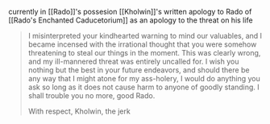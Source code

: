 currently in [[Rado]]'s possesion
[[Kholwin]]'s written apology to Rado of [[Rado's Enchanted Caducetorium]] as an apology to the threat on his life

> I misinterpreted your kindhearted warning to mind our valuables, and I became incensed with the irrational thought that you were somehow threatening to steal our things in the moment. This was clearly wrong, and my ill-mannered threat was entirely uncalled for. I wish you nothing but the best in your future endeavors, and should there be any way that I might atone for my ass-holery, I would do anything you ask so long as it does not cause harm to anyone of goodly standing. I shall trouble you no more, good Rado. 
> 
> With respect, Kholwin, the jerk